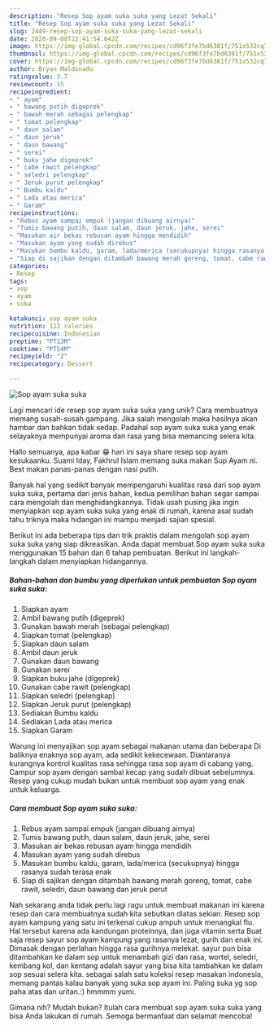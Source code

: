 ```yaml
---
description: "Resep Sop ayam suka suka yang Lezat Sekali"
title: "Resep Sop ayam suka suka yang Lezat Sekali"
slug: 2449-resep-sop-ayam-suka-suka-yang-lezat-sekali
date: 2020-09-08T22:41:54.042Z
image: https://img-global.cpcdn.com/recipes/cd96f3fe7bd6381f/751x532cq70/sop-ayam-suka-suka-foto-resep-utama.jpg
thumbnail: https://img-global.cpcdn.com/recipes/cd96f3fe7bd6381f/751x532cq70/sop-ayam-suka-suka-foto-resep-utama.jpg
cover: https://img-global.cpcdn.com/recipes/cd96f3fe7bd6381f/751x532cq70/sop-ayam-suka-suka-foto-resep-utama.jpg
author: Bryan Maldonado
ratingvalue: 3.7
reviewcount: 15
recipeingredient:
- " ayam"
- " bawang putih digeprek"
- " bawah merah sebagai pelengkap"
- " tomat pelengkap"
- " daun salam"
- " daun jeruk"
- " daun bawang"
- " serei"
- " buku jahe digeprek"
- " cabe rawit pelengkap"
- " seledri pelengkap"
- " Jeruk purut pelengkap"
- " Bumbu kaldu"
- " Lada atau merica"
- " Garam"
recipeinstructions:
- "Rebus ayam sampai empuk (jangan dibuang airnya)"
- "Tumis bawang putih, daun salam, daun jeruk, jahe, serei"
- "Masukan air bekas rebusan ayam hingga mendidih"
- "Masukan ayam yang sudah direbus"
- "Masukan bumbu kaldu, garam, lada/merica (secukupnya) hingga rasanya sudah terasa enak"
- "Siap di sajikan dengan ditambah bawang merah goreng, tomat, cabe rawit, seledri, daun bawang dan jeruk perut"
categories:
- Resep
tags:
- sop
- ayam
- suka

katakunci: sop ayam suka 
nutrition: 112 calories
recipecuisine: Indonesian
preptime: "PT13M"
cooktime: "PT54M"
recipeyield: "2"
recipecategory: Dessert

---
```



![Sop ayam suka suka](https://img-global.cpcdn.com/recipes/cd96f3fe7bd6381f/751x532cq70/sop-ayam-suka-suka-foto-resep-utama.jpg)

Lagi mencari ide resep sop ayam suka suka yang unik? Cara membuatnya memang susah-susah gampang. Jika salah mengolah maka hasilnya akan hambar dan bahkan tidak sedap. Padahal sop ayam suka suka yang enak selayaknya mempunyai aroma dan rasa yang bisa memancing selera kita.

Hallo semuanya, apa kabar 😁 hari ini saya share resep sop ayam kesukaanku. Suami Iday, Fakhrul Islam memang suka makan Sup Ayam ni. Best makan panas-panas dengan nasi putih.

Banyak hal yang sedikit banyak mempengaruhi kualitas rasa dari sop ayam suka suka, pertama dari jenis bahan, kedua pemilihan bahan segar sampai cara mengolah dan menghidangkannya. Tidak usah pusing jika ingin menyiapkan sop ayam suka suka yang enak di rumah, karena asal sudah tahu triknya maka hidangan ini mampu menjadi sajian spesial.


Berikut ini ada beberapa tips dan trik praktis dalam mengolah sop ayam suka suka yang siap dikreasikan. Anda dapat membuat Sop ayam suka suka menggunakan 15 bahan dan 6 tahap pembuatan. Berikut ini langkah-langkah dalam menyiapkan hidangannya.

<!--inarticleads1-->

##### Bahan-bahan dan bumbu yang diperlukan untuk pembuatan Sop ayam suka suka:

1. Siapkan  ayam
1. Ambil  bawang putih (digeprek)
1. Gunakan  bawah merah (sebagai pelengkap)
1. Siapkan  tomat (pelengkap)
1. Siapkan  daun salam
1. Ambil  daun jeruk
1. Gunakan  daun bawang
1. Gunakan  serei
1. Siapkan  buku jahe (digeprek)
1. Gunakan  cabe rawit (pelengkap)
1. Siapkan  seledri (pelengkap)
1. Siapkan  Jeruk purut (pelengkap)
1. Sediakan  Bumbu kaldu
1. Sediakan  Lada atau merica
1. Siapkan  Garam


Warung ini menyajikan sop ayam sebagai makanan utama dan beberapa Di baliknya enaknya sop ayam, ada sedikit kekecewaan. Diantaranya kurangnya kontrol kualitas rasa sehingga rasa sop ayam di cabang yang. Campur sop ayam dengan sambal kecap yang sudah dibuat sebelumnya. Resep yang cukup mudah bukan untuk membuat sop ayam yang enak untuk keluarga. 

<!--inarticleads2-->

##### Cara membuat Sop ayam suka suka:

1. Rebus ayam sampai empuk (jangan dibuang airnya)
1. Tumis bawang putih, daun salam, daun jeruk, jahe, serei
1. Masukan air bekas rebusan ayam hingga mendidih
1. Masukan ayam yang sudah direbus
1. Masukan bumbu kaldu, garam, lada/merica (secukupnya) hingga rasanya sudah terasa enak
1. Siap di sajikan dengan ditambah bawang merah goreng, tomat, cabe rawit, seledri, daun bawang dan jeruk perut


Nah sekarang anda tidak perlu lagi ragu untuk membuat makanan ini karena resep dan cara membuatnya sudah kita sebutkan diatas sekian. Resep sop ayam kampung yang satu ini terkenal cukup ampuh untuk menangkal flu. Hal tersebut karena ada kandungan proteinnya, dan juga vitamin serta Buat saja resep sayur sop ayam kampung yang rasanya lezat, gurih dan enak ini. Dimasak dengan perlahan hingga rasa gurihnya melekat. sayur pun bisa ditambahkan ke dalam sop untuk menambah gizi dan rasa, wortel, seledri, kembang kol, dan kentang adalah sayur yang bisa kita tambahkan ke dalam sop sesuai selera kita. sebagai salah satu koleksi resep masakan indonesia, memang pantas kalau banyak yang suka sop ayam ini. Paling suka yg sop paha atas dan uritan.:) hmmmm yumi. 

Gimana nih? Mudah bukan? Itulah cara membuat sop ayam suka suka yang bisa Anda lakukan di rumah. Semoga bermanfaat dan selamat mencoba!
